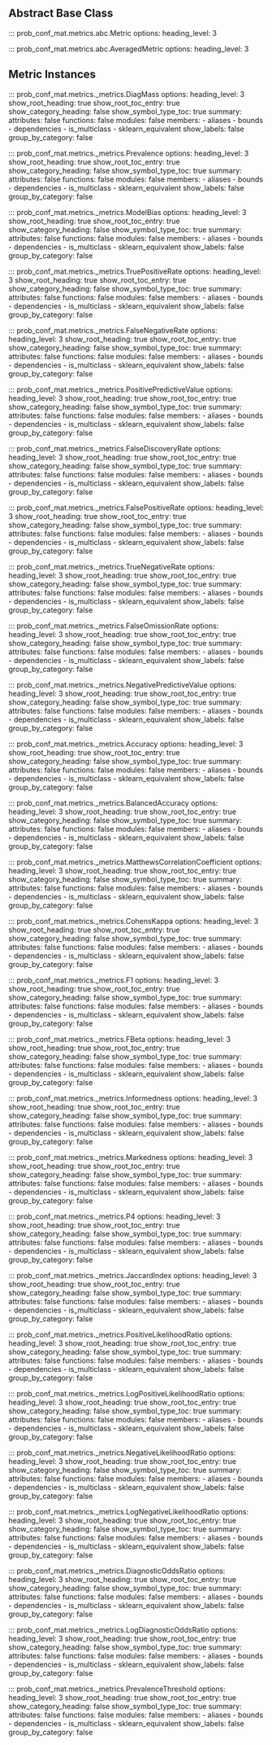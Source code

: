 ## Abstract Base Class

::: prob_conf_mat.metrics.abc.Metric
    options:
        heading_level: 3

::: prob_conf_mat.metrics.abc.AveragedMetric
    options:
        heading_level: 3

## Metric Instances

::: prob_conf_mat.metrics._metrics.DiagMass
    options:
        heading_level: 3
        show_root_heading: true
        show_root_toc_entry: true
        show_category_heading: false
        show_symbol_type_toc: true
        summary:
                attributes: false
                functions: false
                modules: false
        members:
                - aliases
                - bounds
                - dependencies
                - is_multiclass
                - sklearn_equivalent
        show_labels: false
        group_by_category: false

::: prob_conf_mat.metrics._metrics.Prevalence
    options:
        heading_level: 3
        show_root_heading: true
        show_root_toc_entry: true
        show_category_heading: false
        show_symbol_type_toc: true
        summary:
                attributes: false
                functions: false
                modules: false
        members:
                - aliases
                - bounds
                - dependencies
                - is_multiclass
                - sklearn_equivalent
        show_labels: false
        group_by_category: false

::: prob_conf_mat.metrics._metrics.ModelBias
    options:
        heading_level: 3
        show_root_heading: true
        show_root_toc_entry: true
        show_category_heading: false
        show_symbol_type_toc: true
        summary:
                attributes: false
                functions: false
                modules: false
        members:
                - aliases
                - bounds
                - dependencies
                - is_multiclass
                - sklearn_equivalent
        show_labels: false
        group_by_category: false

::: prob_conf_mat.metrics._metrics.TruePositiveRate
    options:
        heading_level: 3
        show_root_heading: true
        show_root_toc_entry: true
        show_category_heading: false
        show_symbol_type_toc: true
        summary:
                attributes: false
                functions: false
                modules: false
        members:
                - aliases
                - bounds
                - dependencies
                - is_multiclass
                - sklearn_equivalent
        show_labels: false
        group_by_category: false

::: prob_conf_mat.metrics._metrics.FalseNegativeRate
    options:
        heading_level: 3
        show_root_heading: true
        show_root_toc_entry: true
        show_category_heading: false
        show_symbol_type_toc: true
        summary:
                attributes: false
                functions: false
                modules: false
        members:
                - aliases
                - bounds
                - dependencies
                - is_multiclass
                - sklearn_equivalent
        show_labels: false
        group_by_category: false

::: prob_conf_mat.metrics._metrics.PositivePredictiveValue
    options:
        heading_level: 3
        show_root_heading: true
        show_root_toc_entry: true
        show_category_heading: false
        show_symbol_type_toc: true
        summary:
                attributes: false
                functions: false
                modules: false
        members:
                - aliases
                - bounds
                - dependencies
                - is_multiclass
                - sklearn_equivalent
        show_labels: false
        group_by_category: false

::: prob_conf_mat.metrics._metrics.FalseDiscoveryRate
    options:
        heading_level: 3
        show_root_heading: true
        show_root_toc_entry: true
        show_category_heading: false
        show_symbol_type_toc: true
        summary:
                attributes: false
                functions: false
                modules: false
        members:
                - aliases
                - bounds
                - dependencies
                - is_multiclass
                - sklearn_equivalent
        show_labels: false
        group_by_category: false

::: prob_conf_mat.metrics._metrics.FalsePositiveRate
    options:
        heading_level: 3
        show_root_heading: true
        show_root_toc_entry: true
        show_category_heading: false
        show_symbol_type_toc: true
        summary:
                attributes: false
                functions: false
                modules: false
        members:
                - aliases
                - bounds
                - dependencies
                - is_multiclass
                - sklearn_equivalent
        show_labels: false
        group_by_category: false

::: prob_conf_mat.metrics._metrics.TrueNegativeRate
    options:
        heading_level: 3
        show_root_heading: true
        show_root_toc_entry: true
        show_category_heading: false
        show_symbol_type_toc: true
        summary:
                attributes: false
                functions: false
                modules: false
        members:
                - aliases
                - bounds
                - dependencies
                - is_multiclass
                - sklearn_equivalent
        show_labels: false
        group_by_category: false

::: prob_conf_mat.metrics._metrics.FalseOmissionRate
    options:
        heading_level: 3
        show_root_heading: true
        show_root_toc_entry: true
        show_category_heading: false
        show_symbol_type_toc: true
        summary:
                attributes: false
                functions: false
                modules: false
        members:
                - aliases
                - bounds
                - dependencies
                - is_multiclass
                - sklearn_equivalent
        show_labels: false
        group_by_category: false

::: prob_conf_mat.metrics._metrics.NegativePredictiveValue
    options:
        heading_level: 3
        show_root_heading: true
        show_root_toc_entry: true
        show_category_heading: false
        show_symbol_type_toc: true
        summary:
                attributes: false
                functions: false
                modules: false
        members:
                - aliases
                - bounds
                - dependencies
                - is_multiclass
                - sklearn_equivalent
        show_labels: false
        group_by_category: false

::: prob_conf_mat.metrics._metrics.Accuracy
    options:
        heading_level: 3
        show_root_heading: true
        show_root_toc_entry: true
        show_category_heading: false
        show_symbol_type_toc: true
        summary:
                attributes: false
                functions: false
                modules: false
        members:
                - aliases
                - bounds
                - dependencies
                - is_multiclass
                - sklearn_equivalent
        show_labels: false
        group_by_category: false

::: prob_conf_mat.metrics._metrics.BalancedAccuracy
    options:
        heading_level: 3
        show_root_heading: true
        show_root_toc_entry: true
        show_category_heading: false
        show_symbol_type_toc: true
        summary:
                attributes: false
                functions: false
                modules: false
        members:
                - aliases
                - bounds
                - dependencies
                - is_multiclass
                - sklearn_equivalent
        show_labels: false
        group_by_category: false

::: prob_conf_mat.metrics._metrics.MatthewsCorrelationCoefficient
    options:
        heading_level: 3
        show_root_heading: true
        show_root_toc_entry: true
        show_category_heading: false
        show_symbol_type_toc: true
        summary:
                attributes: false
                functions: false
                modules: false
        members:
                - aliases
                - bounds
                - dependencies
                - is_multiclass
                - sklearn_equivalent
        show_labels: false
        group_by_category: false

::: prob_conf_mat.metrics._metrics.CohensKappa
    options:
        heading_level: 3
        show_root_heading: true
        show_root_toc_entry: true
        show_category_heading: false
        show_symbol_type_toc: true
        summary:
                attributes: false
                functions: false
                modules: false
        members:
                - aliases
                - bounds
                - dependencies
                - is_multiclass
                - sklearn_equivalent
        show_labels: false
        group_by_category: false

::: prob_conf_mat.metrics._metrics.F1
    options:
        heading_level: 3
        show_root_heading: true
        show_root_toc_entry: true
        show_category_heading: false
        show_symbol_type_toc: true
        summary:
                attributes: false
                functions: false
                modules: false
        members:
                - aliases
                - bounds
                - dependencies
                - is_multiclass
                - sklearn_equivalent
        show_labels: false
        group_by_category: false

::: prob_conf_mat.metrics._metrics.FBeta
    options:
        heading_level: 3
        show_root_heading: true
        show_root_toc_entry: true
        show_category_heading: false
        show_symbol_type_toc: true
        summary:
                attributes: false
                functions: false
                modules: false
        members:
                - aliases
                - bounds
                - dependencies
                - is_multiclass
                - sklearn_equivalent
        show_labels: false
        group_by_category: false

::: prob_conf_mat.metrics._metrics.Informedness
    options:
        heading_level: 3
        show_root_heading: true
        show_root_toc_entry: true
        show_category_heading: false
        show_symbol_type_toc: true
        summary:
                attributes: false
                functions: false
                modules: false
        members:
                - aliases
                - bounds
                - dependencies
                - is_multiclass
                - sklearn_equivalent
        show_labels: false
        group_by_category: false

::: prob_conf_mat.metrics._metrics.Markedness
    options:
        heading_level: 3
        show_root_heading: true
        show_root_toc_entry: true
        show_category_heading: false
        show_symbol_type_toc: true
        summary:
                attributes: false
                functions: false
                modules: false
        members:
                - aliases
                - bounds
                - dependencies
                - is_multiclass
                - sklearn_equivalent
        show_labels: false
        group_by_category: false

::: prob_conf_mat.metrics._metrics.P4
    options:
        heading_level: 3
        show_root_heading: true
        show_root_toc_entry: true
        show_category_heading: false
        show_symbol_type_toc: true
        summary:
                attributes: false
                functions: false
                modules: false
        members:
                - aliases
                - bounds
                - dependencies
                - is_multiclass
                - sklearn_equivalent
        show_labels: false
        group_by_category: false

::: prob_conf_mat.metrics._metrics.JaccardIndex
    options:
        heading_level: 3
        show_root_heading: true
        show_root_toc_entry: true
        show_category_heading: false
        show_symbol_type_toc: true
        summary:
                attributes: false
                functions: false
                modules: false
        members:
                - aliases
                - bounds
                - dependencies
                - is_multiclass
                - sklearn_equivalent
        show_labels: false
        group_by_category: false

::: prob_conf_mat.metrics._metrics.PositiveLikelihoodRatio
    options:
        heading_level: 3
        show_root_heading: true
        show_root_toc_entry: true
        show_category_heading: false
        show_symbol_type_toc: true
        summary:
                attributes: false
                functions: false
                modules: false
        members:
                - aliases
                - bounds
                - dependencies
                - is_multiclass
                - sklearn_equivalent
        show_labels: false
        group_by_category: false

::: prob_conf_mat.metrics._metrics.LogPositiveLikelihoodRatio
    options:
        heading_level: 3
        show_root_heading: true
        show_root_toc_entry: true
        show_category_heading: false
        show_symbol_type_toc: true
        summary:
                attributes: false
                functions: false
                modules: false
        members:
                - aliases
                - bounds
                - dependencies
                - is_multiclass
                - sklearn_equivalent
        show_labels: false
        group_by_category: false

::: prob_conf_mat.metrics._metrics.NegativeLikelihoodRatio
    options:
        heading_level: 3
        show_root_heading: true
        show_root_toc_entry: true
        show_category_heading: false
        show_symbol_type_toc: true
        summary:
                attributes: false
                functions: false
                modules: false
        members:
                - aliases
                - bounds
                - dependencies
                - is_multiclass
                - sklearn_equivalent
        show_labels: false
        group_by_category: false

::: prob_conf_mat.metrics._metrics.LogNegativeLikelihoodRatio
    options:
        heading_level: 3
        show_root_heading: true
        show_root_toc_entry: true
        show_category_heading: false
        show_symbol_type_toc: true
        summary:
                attributes: false
                functions: false
                modules: false
        members:
                - aliases
                - bounds
                - dependencies
                - is_multiclass
                - sklearn_equivalent
        show_labels: false
        group_by_category: false

::: prob_conf_mat.metrics._metrics.DiagnosticOddsRatio
    options:
        heading_level: 3
        show_root_heading: true
        show_root_toc_entry: true
        show_category_heading: false
        show_symbol_type_toc: true
        summary:
                attributes: false
                functions: false
                modules: false
        members:
                - aliases
                - bounds
                - dependencies
                - is_multiclass
                - sklearn_equivalent
        show_labels: false
        group_by_category: false

::: prob_conf_mat.metrics._metrics.LogDiagnosticOddsRatio
    options:
        heading_level: 3
        show_root_heading: true
        show_root_toc_entry: true
        show_category_heading: false
        show_symbol_type_toc: true
        summary:
                attributes: false
                functions: false
                modules: false
        members:
                - aliases
                - bounds
                - dependencies
                - is_multiclass
                - sklearn_equivalent
        show_labels: false
        group_by_category: false

::: prob_conf_mat.metrics._metrics.PrevalenceThreshold
    options:
        heading_level: 3
        show_root_heading: true
        show_root_toc_entry: true
        show_category_heading: false
        show_symbol_type_toc: true
        summary:
                attributes: false
                functions: false
                modules: false
        members:
                - aliases
                - bounds
                - dependencies
                - is_multiclass
                - sklearn_equivalent
        show_labels: false
        group_by_category: false
